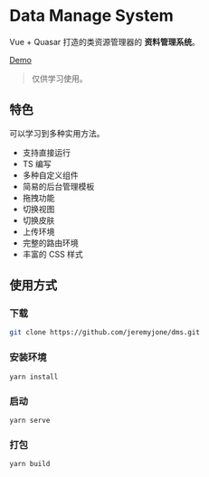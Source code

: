 # Data Manage System

Vue + Quasar 打造的类资源管理器的 **资料管理系统**。

[Demo](https://dms.jeremyjone.com/)

> 仅供学习使用。

## 特色

可以学习到多种实用方法。

- 支持直接运行
- TS 编写
- 多种自定义组件
- 简易的后台管理模板
- 拖拽功能
- 切换视图
- 切换皮肤
- 上传环境
- 完整的路由环境
- 丰富的 CSS 样式

## 使用方式

### 下载

```sh
git clone https://github.com/jeremyjone/dms.git
```

### 安装环境

```
yarn install
```

### 启动

```
yarn serve
```

### 打包

```
yarn build
```
